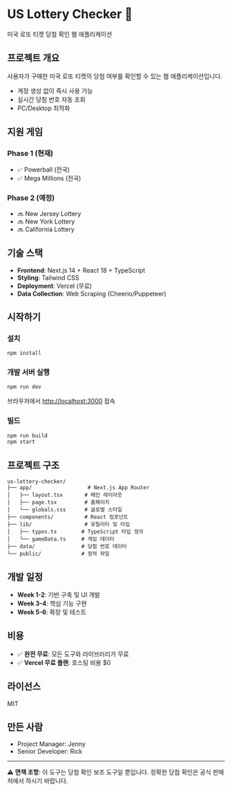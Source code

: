 # US Lottery Checker 🎰

미국 로또 티켓 당첨 확인 웹 애플리케이션

## 프로젝트 개요

사용자가 구매한 미국 로또 티켓의 당첨 여부를 확인할 수 있는 웹 애플리케이션입니다.
- 계정 생성 없이 즉시 사용 가능
- 실시간 당첨 번호 자동 조회
- PC/Desktop 최적화

## 지원 게임

### Phase 1 (현재)
- ✅ Powerball (전국)
- ✅ Mega Millions (전국)

### Phase 2 (예정)
- 🔜 New Jersey Lottery
- 🔜 New York Lottery
- 🔜 California Lottery

## 기술 스택

- **Frontend**: Next.js 14 + React 18 + TypeScript
- **Styling**: Tailwind CSS
- **Deployment**: Vercel (무료)
- **Data Collection**: Web Scraping (Cheerio/Puppeteer)

## 시작하기

### 설치

```bash
npm install
```

### 개발 서버 실행

```bash
npm run dev
```

브라우저에서 [http://localhost:3000](http://localhost:3000) 접속

### 빌드

```bash
npm run build
npm start
```

## 프로젝트 구조

```
us-lottery-checker/
├── app/                  # Next.js App Router
│   ├── layout.tsx       # 메인 레이아웃
│   ├── page.tsx         # 홈페이지
│   └── globals.css      # 글로벌 스타일
├── components/          # React 컴포넌트
├── lib/                 # 유틸리티 및 타입
│   ├── types.ts        # TypeScript 타입 정의
│   └── gameData.ts     # 게임 데이터
├── data/               # 당첨 번호 데이터
└── public/             # 정적 파일
```

## 개발 일정

- **Week 1-2**: 기반 구축 및 UI 개발
- **Week 3-4**: 핵심 기능 구현
- **Week 5-6**: 확장 및 테스트

## 비용

- ✅ **완전 무료**: 모든 도구와 라이브러리가 무료
- ✅ **Vercel 무료 플랜**: 호스팅 비용 $0

## 라이선스

MIT

## 만든 사람

- Project Manager: Jenny
- Senior Developer: Rick

---

⚠️ **면책 조항**: 이 도구는 당첨 확인 보조 도구일 뿐입니다. 
정확한 당첨 확인은 공식 판매처에서 하시기 바랍니다.
